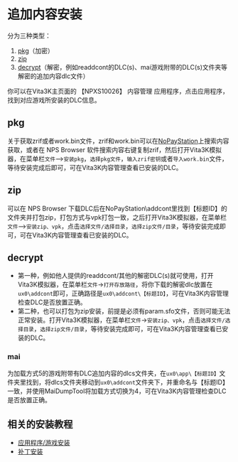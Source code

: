 # 追加内容安装
分为三种类型：
1. [pkg](http:///croden1999.github.io/Vita3K-quick-guide/README_ADDCONT#pkg)（加密）
2. [zip](http://croden1999.github.io/Vita3K-quick-guide/README_ADDCONT#zip)
3. [decrypt](http://croden1999.github.io/Vita3K-quick-guide/README_ADDCONT#decrypt)（解密，例如readdcont的DLC(s)、mai游戏附带的DLC(s)文件夹等解密的追加内容dlc文件）

你可以在Vita3K主页面的 【NPXS10026】 内容管理 应用程序，点击应用程序，找到对应游戏所安装的DLC信息。

## pkg
关于获取zrif或者work.bin文件，zrif和work.bin可以在[NoPayStation](https://nopaystation.com)上搜索内容获取，或者在 NPS Browser 软件搜索内容右键复制zrif，然后打开Vita3K模拟器，在菜单栏`文件`——>`安装pkg`，`选择pkg文件`，`输入zrif密钥`或者`导入work.bin`文件，等待安装完成后即可，可在Vita3K内容管理查看已安装的DLC。

## zip
可以在 NPS Browser 下载DLC后在NoPayStation\addcont里找到【标题ID】的文件夹并打包zip，打包方式与vpk打包一致，之后打开Vita3K模拟器，在菜单栏`文件`——>`安装zip、vpk`，点击`选择文件/选择目录`，`选择zip文件/目录`，等待安装完成即可，可在Vita3K内容管理查看已安装的DLC。

## decrypt
- 第一种，例如他人提供的readdcont/其他的解密DLC(s)就可使用，打开Vita3K模拟器，在菜单栏`文件`→`打开存放路径`，将你下载的解密dlc放置在`ux0\addcont`即可，正确路径是`ux0\addcont\【标题ID】`，可在Vita3K内容管理检查DLC是否放置正确。
- 第二种，也可以打包为zip安装，前提是必须有param.sfo文件，否则可能无法正常安装。打开Vita3K模拟器，在菜单栏`文件`→`安装zip、vpk`，点击`选择文件/选择目录`，`选择zip文件/目录`，等待安装完成即可，可在Vita3K内容管理查看已安装的DLC。

### mai
为加载方式5的游戏附带有DLC追加内容的dlcs文件夹，在`ux0\app\【标题ID】`文件夹里找到，将dlcs文件夹移动到`ux0\addcont`文件夹下，并重命名与【标题ID】一致，并使用MaiDumpTool将加载方式切换为4，可在Vita3K内容管理检查DLC是否放置正确。

## 相关的安装教程
- [应用程序/游戏安装](http://croden1999.github.io/Vita3K-quick-guide/README_APP)
- [补丁安装](http://croden1999.github.io/Vita3K-quick-guide/README_PATCH)
